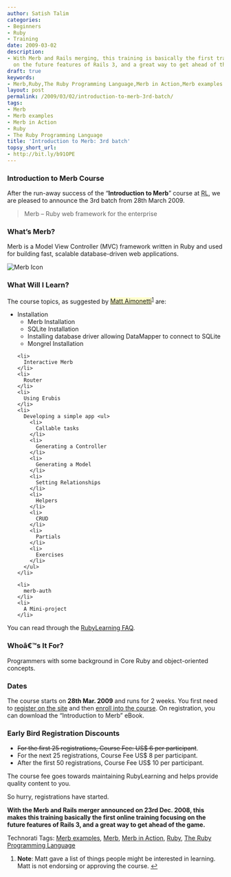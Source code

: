 ```yaml
---
author: Satish Talim
categories:
- Beginners
- Ruby
- Training
date: 2009-03-02
description:
- With Merb and Rails merging, this training is basically the first training focusing
  on the future features of Rails 3, and a great way to get ahead of the game.
draft: true
keywords:
- Merb,Ruby,The Ruby Programming Language,Merb in Action,Merb examples
layout: post
permalink: /2009/03/02/introduction-to-merb-3rd-batch/
tags:
- Merb
- Merb examples
- Merb in Action
- Ruby
- The Ruby Programming Language
title: 'Introduction to Merb: 3rd batch'
topsy_short_url:
- http://bit.ly/b91OPE
---
```


<div>
  <h3>
    Introduction to Merb Course
  </h3>
  
  <p class="update">
    After the run-away success of the &#8220;<strong>Introduction to Merb</strong>&#8221; course at <abbr title="RubyLearning">RL</abbr>, we are pleased to announce the 3rd batch from 28th March 2009.
  </p>
  
  <blockquote class="right">
    <p>
      Merb &#8211; Ruby web framework for the enterprise
    </p>
  </blockquote>
  
  <h3>
    What&#8217;s Merb?
  </h3>
  
  <p>
    Merb is a Model View Controller (MVC) framework written in Ruby and used for building fast, scalable database-driven web applications.
  </p>
  
  <p>
    <img class="alignright" src="http://rubylearning.com/images/powered-by-merb-big.png" alt="Merb Icon" title="Credit: http://smoofles.at/powered-by-merb-big.png" />
  </p>
  
  <h3>
    What Will I Learn?
  </h3>
  
  <p>
    The course topics, as suggested by <span style="background-color: #FFFFCC;"><a href="http://www.linkedin.com/in/mattaimonetti">Matt Aimonetti</a></span><sup class='footnote'><a href='#fn-1498-1' id='fnref-1498-1'>1</a></sup> are:
  </p>
  
  <ul>
    <li>
      Installation <ul>
        <li>
          Merb Installation
        </li>
        <li>
          SQLite Installation
        </li>
        <li>
          Installing database driver allowing DataMapper to connect to SQLite
        </li>
        <li>
          Mongrel Installation
        </li>
      </ul>
    </li>
    
    <li>
      Interactive Merb
    </li>
    <li>
      Router
    </li>
    <li>
      Using Erubis
    </li>
    <li>
      Developing a simple app <ul>
        <li>
          Callable tasks
        </li>
        <li>
          Generating a Controller
        </li>
        <li>
          Generating a Model
        </li>
        <li>
          Setting Relationships
        </li>
        <li>
          Helpers
        </li>
        <li>
          CRUD
        </li>
        <li>
          Partials
        </li>
        <li>
          Exercises
        </li>
      </ul>
    </li>
    
    <li>
      merb-auth
    </li>
    <li>
      A Mini-project
    </li>
  </ul>
  
  <p>
    You can read through the <a href="http://rubylearning.com/satishtalim/faq.html">RubyLearning FAQ</a>.
  </p>
  
  <h3>
    Whoâ€™s It For?
  </h3>
  
  <p>
    Programmers with some background in Core Ruby and object-oriented concepts.
  </p>
  
  <h3>
    Dates
  </h3>
  
  <p>
    The course starts on <b>28th Mar. 2009</b> and runs for 2 weeks. You first need to <a href="http://rubylearning.org/">register on the site</a> and then <a href="http://rubylearning.org/class/course/view.php?id=29">enroll into the course</a>. On registration, you can download the &#8220;Introduction to Merb&#8221; eBook.
  </p>
  
  <h3>
    Early Bird Registration Discounts
  </h3>
  
  <ul>
    <li>
      <span style="text-decoration: line-through">For the first 25 registrations, Course Fee: US$ 6 per participant</span>.
    </li>
    <li>
      For the next 25 registrations, Course Fee US$ 8 per participant.
    </li>
    <li>
      After the first 50 registrations, Course Fee US$ 10 per participant.
    </li>
  </ul>
  
  <p>
    The course fee goes towards maintaining RubyLearning and helps provide quality content to you.
  </p>
  
  <p>
    So hurry, registrations have started.
  </p>
  
  <p class="alert">
    <strong>With the Merb and Rails merger announced on 23rd Dec. 2008, this makes this training basically the first online training focusing on the future features of Rails 3, and a great way to get ahead of the game.</strong>
  </p>
</div>

Technorati Tags: <a href="http://technorati.com/tag/Merb+examples" rel="tag">Merb examples</a>, <a href="http://technorati.com/tag/Merb" rel="tag">Merb</a>, <a href="http://technorati.com/tag/Merb+in+Action" rel="tag">Merb in Action</a>, <a href="http://technorati.com/tag/Ruby" rel="tag">Ruby</a>, <a href="http://technorati.com/tag/The+Ruby+Programming+Language" rel="tag">The Ruby Programming Language</a>

<div class='footnotes'>
  <div class='footnotedivider'>
  </div>
  
  <ol>
    <li id='fn-1498-1'>
      <strong>Note</strong>: Matt gave a list of things people might be interested in learning. Matt is not endorsing or approving the course. <span class='footnotereverse'><a href='#fnref-1498-1'>&#8617;</a></span>
    </li>
  </ol>
</div>
